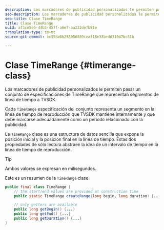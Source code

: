```yaml
---
description: Los marcadores de publicidad personalizados le permiten pasar un conjunto de especificaciones de TimeRange que representan segmentos de línea de tiempo a TVSDK.
seo-description: Los marcadores de publicidad personalizados le permiten pasar un conjunto de especificaciones de TimeRange que representan segmentos de línea de tiempo a TVSDK.
seo-title: Clase TimeRange
title: Clase TimeRange
uuid: af3ce5e6-44b5-457f-a6e7-aa232defb91e
translation-type: tm+mt
source-git-commit: bc35da8b258056809ceaf18e33bed631047bc81b

---
```



# Clase TimeRange {#timerange-class}

Los marcadores de publicidad personalizados le permiten pasar un conjunto de especificaciones de TimeRange que representan segmentos de línea de tiempo a TVSDK.

<!--<a id="section_42EB6D62627A424ABA250E3246EFEFC3"></a>-->

Cada `TimeRange` especificación del conjunto representa un segmento en la línea de tiempo de reproducción que TVSDK mantiene internamente y que debe marcarse adecuadamente como un período relacionado con la publicidad.

La `TimeRange` clase es una estructura de datos sencilla que expone la posición inicial y la posición final en la línea de tiempo. Estas dos propiedades de sólo lectura abstraen la idea de un intervalo de tiempo en la línea de tiempo de reproducción.

>[!TIP]
>
>Ambos valores se expresan en milisegundos.

Este es un resumen de la `TimeRange` clase:

```java
public final class TimeRange {
    // the start/end values are provided at construction time
    public static TimeRange createRange(long begin, long duration) {...} 

    // only getters are available
    public long getBegin() {...} 
    public long getEnd() {...} 
    public long getDuration() {...}
}
```
